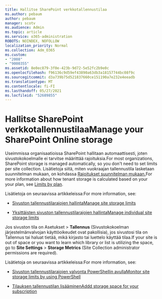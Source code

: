 ```yaml
---
title: Hallitse SharePoint verkkotallennustilaa
ms.author: pebaum
author: pebaum
manager: scotv
ms.audience: Admin
ms.topic: article
ms.service: o365-administration
ROBOTS: NOINDEX, NOFOLLOW
localization_priority: Normal
ms.collection: Adm_O365
ms.custom:
- "2008"
- "9000355"
ms.assetid: 8e0ec879-3f0e-423b-9d72-5e52fc2b9e0c
ms.openlocfilehash: f96136c9d59ef43890a63db3a18157744bc08f9c
ms.sourcegitcommit: d3a739b75d521837660ce151190a7e232e4eeadb
ms.translationtype: MT
ms.contentlocale: fi-FI
ms.lasthandoff: 05/27/2021
ms.locfileid: "52689855"
---
```

# <a name="manage-your-sharepoint-online-storage"></a><span data-ttu-id="6c951-102">Hallitse SharePoint verkkotallennustilaa</span><span class="sxs-lookup"><span data-stu-id="6c951-102">Manage your SharePoint Online storage</span></span>

<span data-ttu-id="6c951-103">Useimmissa organisaatioissa SharePoint hallitaan automaattisesti, joten sivustokokoelmalle ei tarvitse määrittää rajoituksia.</span><span class="sxs-lookup"><span data-stu-id="6c951-103">For most organizations, SharePoint storage is managed automatically, so you don't need to set limits per site collection.</span></span> <span data-ttu-id="6c951-104">Lisätietoja siitä, miten vuokraajan tallennustila lasketaan suunnitelman mukaan, on kohdassa [Rajoitukset suunnitelman mukaan.](/office365/servicedescriptions/sharepoint-online-service-description/sharepoint-online-limits?redirectedfrom=MSDN#limits-by-plan)</span><span class="sxs-lookup"><span data-stu-id="6c951-104">For more information about how tenant storage is calculated based on your your plan, see [Limits by plan](/office365/servicedescriptions/sharepoint-online-service-description/sharepoint-online-limits?redirectedfrom=MSDN#limits-by-plan).</span></span>

<span data-ttu-id="6c951-105">Lisätietoja on seuraavissa artikkeleissa:</span><span class="sxs-lookup"><span data-stu-id="6c951-105">For more information, see:</span></span>

- [<span data-ttu-id="6c951-106">Sivuston tallennustilarajojen hallinta</span><span class="sxs-lookup"><span data-stu-id="6c951-106">Manage site storage limits</span></span>](/sharepoint/manage-site-collection-storage-limits)

- [<span data-ttu-id="6c951-107">Yksittäisten sivuston tallennustilarajojen hallinta</span><span class="sxs-lookup"><span data-stu-id="6c951-107">Manage individual site storage limits</span></span>](/sharepoint/manage-site-collection-storage-limits#manage-individual-site-storage-limits)

<span data-ttu-id="6c951-108">Jos sivuston tila on Asetukset   >  **Tallennus** (Sivustokokoelman järjestelmänvalvojan käyttöoikeudet ovat pakollisia), jos sivustosi tila on Tallennus tai haluat tietää, mikä kirjasto tai luettelo käyttää tilaa.</span><span class="sxs-lookup"><span data-stu-id="6c951-108">If your site is out of space or you want to learn which library or list is utilizing the space, go to **Site Settings** > **Storage Metrics** (Site Collection administrator permissions are required).</span></span>

<span data-ttu-id="6c951-109">Lisätietoja on seuraavissa artikkeleissa:</span><span class="sxs-lookup"><span data-stu-id="6c951-109">For more information, see:</span></span>

- [<span data-ttu-id="6c951-110">Sivuston tallennustilarajojen valvonta PowerShellin avulla</span><span class="sxs-lookup"><span data-stu-id="6c951-110">Monitor site storage limits by using PowerShell</span></span>](/sharepoint/manage-site-collection-storage-limits#monitor-site-storage-limits-by-using-powershell)

- [<span data-ttu-id="6c951-111">Tilauksen tallennustilan lisääminen</span><span class="sxs-lookup"><span data-stu-id="6c951-111">Addd storage space for your subscription</span></span>](/microsoft-365/commerce/add-storage-space) 
  